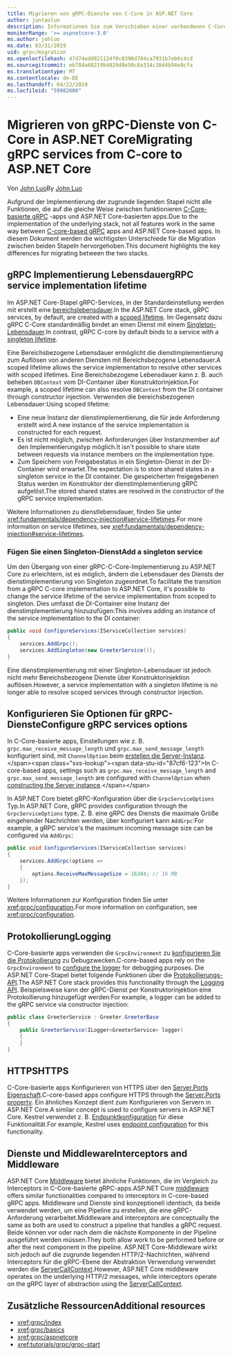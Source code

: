 ```yaml
---
title: Migrieren von gRPC-Dienste von C-Core in ASP.NET Core
author: juntaoluo
description: Informationen Sie zum Verschieben einer vorhandenen C-Core-Basis gRPC-app auf ASP.NET Core-Stapel ausgeführt.
monikerRange: '>= aspnetcore-3.0'
ms.author: johluo
ms.date: 03/31/2019
uid: grpc/migration
ms.openlocfilehash: 47d74edd821124f0c8390d704ca7931b7eb6c4cd
ms.sourcegitcommit: eb784a68219b4829d8e50c8a334c38d4b94e0cfa
ms.translationtype: MT
ms.contentlocale: de-DE
ms.lasthandoff: 04/22/2019
ms.locfileid: "59982600"
---
```

# <a name="migrating-grpc-services-from-c-core-to-aspnet-core"></a><span data-ttu-id="87cf6-103">Migrieren von gRPC-Dienste von C-Core in ASP.NET Core</span><span class="sxs-lookup"><span data-stu-id="87cf6-103">Migrating gRPC services from C-core to ASP.NET Core</span></span>

<span data-ttu-id="87cf6-104">Von [John Luo](https://github.com/juntaoluo)</span><span class="sxs-lookup"><span data-stu-id="87cf6-104">By [John Luo](https://github.com/juntaoluo)</span></span>

<span data-ttu-id="87cf6-105">Aufgrund der Implementierung der zugrunde liegenden Stapel nicht alle Funktionen, die auf die gleiche Weise zwischen funktionieren [C-Core-basierte gRPC](https://grpc.io/blog/grpc-stacks) -apps und ASP.NET Core-basierten apps.</span><span class="sxs-lookup"><span data-stu-id="87cf6-105">Due to the implementation of the underlying stack, not all features work in the same way between [C-core-based gRPC](https://grpc.io/blog/grpc-stacks) apps and ASP.NET Core-based apps.</span></span> <span data-ttu-id="87cf6-106">In diesem Dokument werden die wichtigsten Unterschiede für die Migration zwischen beiden Stapeln hervorgehoben.</span><span class="sxs-lookup"><span data-stu-id="87cf6-106">This document highlights the key differences for migrating between the two stacks.</span></span>

## <a name="grpc-service-implementation-lifetime"></a><span data-ttu-id="87cf6-107">gRPC Implementierung Lebensdauer</span><span class="sxs-lookup"><span data-stu-id="87cf6-107">gRPC service implementation lifetime</span></span>

<span data-ttu-id="87cf6-108">Im ASP.NET Core-Stapel gRPC-Services, in der Standardeinstellung werden mit erstellt eine [bereichslebensdauer](xref:fundamentals/dependency-injection#service-lifetimes).</span><span class="sxs-lookup"><span data-stu-id="87cf6-108">In the ASP.NET Core stack, gRPC services, by default, are created with a [scoped lifetime](xref:fundamentals/dependency-injection#service-lifetimes).</span></span> <span data-ttu-id="87cf6-109">Im Gegensatz dazu gRPC C-Core standardmäßig bindet an einen Dienst mit einem [Singleton-Lebensdauer](xref:fundamentals/dependency-injection#service-lifetimes).</span><span class="sxs-lookup"><span data-stu-id="87cf6-109">In contrast, gRPC C-core by default binds to a service with a [singleton lifetime](xref:fundamentals/dependency-injection#service-lifetimes).</span></span>

<span data-ttu-id="87cf6-110">Eine Bereichsbezogene Lebensdauer ermöglicht die dienstimplementierung zum Auflösen von anderen Diensten mit Bereichsbezogene Lebensdauer.</span><span class="sxs-lookup"><span data-stu-id="87cf6-110">A scoped lifetime allows the service implementation to resolve other services with scoped lifetimes.</span></span> <span data-ttu-id="87cf6-111">Eine Bereichsbezogene Lebensdauer kann z. B. auch beheben `DBContext` vom DI-Container über Konstruktorinjektion.</span><span class="sxs-lookup"><span data-stu-id="87cf6-111">For example, a scoped lifetime can also resolve `DBContext` from the DI container through constructor injection.</span></span> <span data-ttu-id="87cf6-112">Verwenden die bereichsbezogenen Lebensdauer:</span><span class="sxs-lookup"><span data-stu-id="87cf6-112">Using scoped lifetime:</span></span>

* <span data-ttu-id="87cf6-113">Eine neue Instanz der dienstimplementierung, die für jede Anforderung erstellt wird.</span><span class="sxs-lookup"><span data-stu-id="87cf6-113">A new instance of the service implementation is constructed for each request.</span></span>
* <span data-ttu-id="87cf6-114">Es ist nicht möglich, zwischen Anforderungen über Instanzmember auf den Implementierungstyp möglich.</span><span class="sxs-lookup"><span data-stu-id="87cf6-114">It isn't possible to share state between requests via instance members on the implementation type.</span></span>
* <span data-ttu-id="87cf6-115">Zum Speichern von Freigabestatus in ein Singleton-Dienst in der DI-Container wird erwartet.</span><span class="sxs-lookup"><span data-stu-id="87cf6-115">The expectation is to store shared states in a singleton service in the DI container.</span></span> <span data-ttu-id="87cf6-116">Die gespeicherten freigegebenen Status werden im Konstruktor der dienstimplementierung gRPC aufgelöst.</span><span class="sxs-lookup"><span data-stu-id="87cf6-116">The stored shared states are resolved in the constructor of the gRPC service implementation.</span></span>

<span data-ttu-id="87cf6-117">Weitere Informationen zu dienstlebensdauer, finden Sie unter <xref:fundamentals/dependency-injection#service-lifetimes>.</span><span class="sxs-lookup"><span data-stu-id="87cf6-117">For more information on service lifetimes, see <xref:fundamentals/dependency-injection#service-lifetimes>.</span></span>

### <a name="add-a-singleton-service"></a><span data-ttu-id="87cf6-118">Fügen Sie einen Singleton-Dienst</span><span class="sxs-lookup"><span data-stu-id="87cf6-118">Add a singleton service</span></span>

<span data-ttu-id="87cf6-119">Um den Übergang von einer gRPC-C-Core-Implementierung zu ASP.NET Core zu erleichtern, ist es möglich, ändern die Lebensdauer des Diensts der dienstimplementierung von Singleton zugeordnet.</span><span class="sxs-lookup"><span data-stu-id="87cf6-119">To facilitate the transition from a gRPC C-core implementation to ASP.NET Core, it's possible to change the service lifetime of the service implementation from scoped to singleton.</span></span> <span data-ttu-id="87cf6-120">Dies umfasst die DI-Container eine Instanz der dienstimplementierung hinzuzufügen:</span><span class="sxs-lookup"><span data-stu-id="87cf6-120">This involves adding an instance of the service implementation to the DI container:</span></span>

```csharp
public void ConfigureServices(IServiceCollection services)
{
    services.AddGrpc();
    services.AddSingleton(new GreeterService());
}
```

<span data-ttu-id="87cf6-121">Eine dienstimplementierung mit einer Singleton-Lebensdauer ist jedoch nicht mehr Bereichsbezogene Dienste über Konstruktorinjektion auflösen.</span><span class="sxs-lookup"><span data-stu-id="87cf6-121">However, a service implementation with a singleton lifetime is no longer able to resolve scoped services through constructor injection.</span></span>

## <a name="configure-grpc-services-options"></a><span data-ttu-id="87cf6-122">Konfigurieren Sie Optionen für gRPC-Dienste</span><span class="sxs-lookup"><span data-stu-id="87cf6-122">Configure gRPC services options</span></span>

<span data-ttu-id="87cf6-123">In C-Core-basierte apps, Einstellungen wie z. B. `grpc.max_receive_message_length` und `grpc.max_send_message_length` konfiguriert sind, mit `ChannelOption` beim [erstellen die Server-Instanz](https://grpc.io/grpc/csharp/api/Grpc.Core.Server.html#Grpc_Core_Server__ctor_System_Collections_Generic_IEnumerable_Grpc_Core_ChannelOption__).</span><span class="sxs-lookup"><span data-stu-id="87cf6-123">In C-core-based apps, settings such as `grpc.max_receive_message_length` and `grpc.max_send_message_length` are configured with `ChannelOption` when [constructing the Server instance](https://grpc.io/grpc/csharp/api/Grpc.Core.Server.html#Grpc_Core_Server__ctor_System_Collections_Generic_IEnumerable_Grpc_Core_ChannelOption__).</span></span>

<span data-ttu-id="87cf6-124">In ASP.NET Core bietet gRPC-Konfiguration über die `GrpcServiceOptions` Typ.</span><span class="sxs-lookup"><span data-stu-id="87cf6-124">In ASP.NET Core, gRPC provides configuration through the `GrpcServiceOptions` type.</span></span> <span data-ttu-id="87cf6-125">Z. B. eine gRPC des Diensts die maximale Größe eingehender Nachrichten werden, über konfiguriert kann `AddGrpc`:</span><span class="sxs-lookup"><span data-stu-id="87cf6-125">For example, a gRPC service's the maximum incoming message size can be configured via `AddGrpc`:</span></span>

```csharp
public void ConfigureServices(IServiceCollection services)
{
    services.AddGrpc(options =>
    {
        options.ReceiveMaxMessageSize = 16384; // 16 MB
    });
}
```

<span data-ttu-id="87cf6-126">Weitere Informationen zur Konfiguration finden Sie unter <xref:grpc/configuration>.</span><span class="sxs-lookup"><span data-stu-id="87cf6-126">For more information on configuration, see <xref:grpc/configuration>.</span></span>

## <a name="logging"></a><span data-ttu-id="87cf6-127">Protokollierung</span><span class="sxs-lookup"><span data-stu-id="87cf6-127">Logging</span></span>

<span data-ttu-id="87cf6-128">C-Core-basierte apps verwenden die `GrpcEnvironment` zu [konfigurieren Sie die Protokollierung](https://grpc.io/grpc/csharp/api/Grpc.Core.GrpcEnvironment.html?q=size#Grpc_Core_GrpcEnvironment_SetLogger_Grpc_Core_Logging_ILogger_) zu Debugzwecken.</span><span class="sxs-lookup"><span data-stu-id="87cf6-128">C-core-based apps rely on the `GrpcEnvironment` to [configure the logger](https://grpc.io/grpc/csharp/api/Grpc.Core.GrpcEnvironment.html?q=size#Grpc_Core_GrpcEnvironment_SetLogger_Grpc_Core_Logging_ILogger_) for debugging purposes.</span></span> <span data-ttu-id="87cf6-129">Die ASP.NET Core-Stapel bietet folgende Funktionen über die [Protokollierungs-API](xref:fundamentals/logging/index).</span><span class="sxs-lookup"><span data-stu-id="87cf6-129">The ASP.NET Core stack provides this functionality through the [Logging API](xref:fundamentals/logging/index).</span></span> <span data-ttu-id="87cf6-130">Beispielsweise kann der gRPC-Dienst per Konstruktorinjektion eine Protokollierung hinzugefügt werden:</span><span class="sxs-lookup"><span data-stu-id="87cf6-130">For example, a logger can be added to the gRPC service via constructor injection:</span></span>

```csharp
public class GreeterService : Greeter.GreeterBase
{
    public GreeterService(ILogger<GreeterService> logger)
    {
    }
}
```

## <a name="https"></a><span data-ttu-id="87cf6-131">HTTPS</span><span class="sxs-lookup"><span data-stu-id="87cf6-131">HTTPS</span></span>

<span data-ttu-id="87cf6-132">C-Core-basierte apps Konfigurieren von HTTPS über den [Server.Ports Eigenschaft](https://grpc.io/grpc/csharp/api/Grpc.Core.Server.html#Grpc_Core_Server_Ports).</span><span class="sxs-lookup"><span data-stu-id="87cf6-132">C-core-based apps configure HTTPS through the [Server.Ports property](https://grpc.io/grpc/csharp/api/Grpc.Core.Server.html#Grpc_Core_Server_Ports).</span></span> <span data-ttu-id="87cf6-133">Ein ähnliches Konzept dient zum Konfigurieren von Servern in ASP.NET Core.</span><span class="sxs-lookup"><span data-stu-id="87cf6-133">A similar concept is used to configure servers in ASP.NET Core.</span></span> <span data-ttu-id="87cf6-134">Kestrel verwendet z. B. [Endpunktkonfiguration](xref:fundamentals/servers/kestrel#endpoint-configuration) für diese Funktionalität.</span><span class="sxs-lookup"><span data-stu-id="87cf6-134">For example, Kestrel uses [endpoint configuration](xref:fundamentals/servers/kestrel#endpoint-configuration) for this functionality.</span></span>

## <a name="interceptors-and-middleware"></a><span data-ttu-id="87cf6-135">Dienste und Middleware</span><span class="sxs-lookup"><span data-stu-id="87cf6-135">Interceptors and Middleware</span></span>

<span data-ttu-id="87cf6-136">ASP.NET Core [Middleware](xref:fundamentals/middleware/index) bietet ähnliche Funktionen, die im Vergleich zu Interceptors in C-Core-basierte gRPC-apps.</span><span class="sxs-lookup"><span data-stu-id="87cf6-136">ASP.NET Core [middleware](xref:fundamentals/middleware/index) offers similar functionalities compared to interceptors in C-core-based gRPC apps.</span></span> <span data-ttu-id="87cf6-137">Middleware und Dienste sind konzeptionell identisch, da beide verwendet werden, um eine Pipeline zu erstellen, die eine gRPC-Anforderung verarbeitet.</span><span class="sxs-lookup"><span data-stu-id="87cf6-137">Middleware and interceptors are conceptually the same as both are used to construct a pipeline that handles a gRPC request.</span></span> <span data-ttu-id="87cf6-138">Beide können vor oder nach dem die nächste Komponente in der Pipeline ausgeführt werden müssen.</span><span class="sxs-lookup"><span data-stu-id="87cf6-138">They both allow work to be performed before or after the next component in the pipeline.</span></span> <span data-ttu-id="87cf6-139">ASP.NET Core-Middleware wirkt sich jedoch auf die zugrunde liegenden HTTP/2-Nachrichten, während Interceptors für die gRPC-Ebene der Abstraktion Verwendung verwendet werden die [ServerCallContext](https://grpc.io/grpc/csharp/api/Grpc.Core.ServerCallContext.html).</span><span class="sxs-lookup"><span data-stu-id="87cf6-139">However, ASP.NET Core middleware operates on the underlying HTTP/2 messages, while interceptors operate on the gRPC layer of abstraction using the [ServerCallContext](https://grpc.io/grpc/csharp/api/Grpc.Core.ServerCallContext.html).</span></span>

## <a name="additional-resources"></a><span data-ttu-id="87cf6-140">Zusätzliche Ressourcen</span><span class="sxs-lookup"><span data-stu-id="87cf6-140">Additional resources</span></span>

* <xref:grpc/index>
* <xref:grpc/basics>
* <xref:grpc/aspnetcore>
* <xref:tutorials/grpc/grpc-start>
